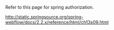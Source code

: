 Refer to this page for spring authorization.

http://static.springsource.org/spring-webflow/docs/2.2.x/reference/html/ch13s09.html
